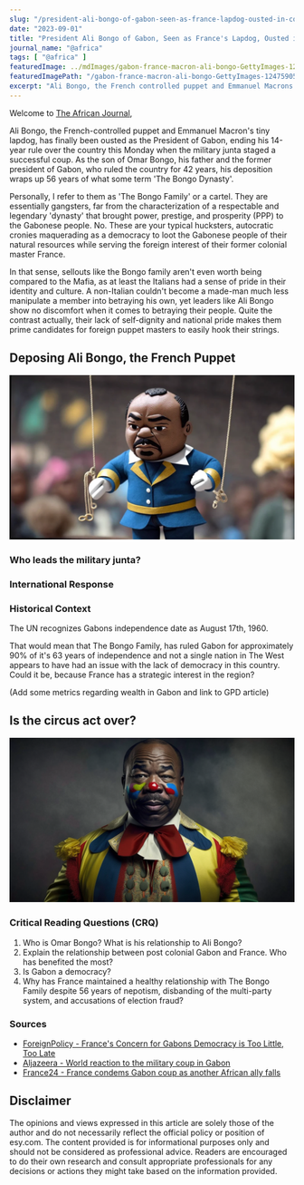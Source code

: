 ```yaml
---
slug: "/president-ali-bongo-of-gabon-seen-as-france-lapdog-ousted-in-coup"
date: "2023-09-01"
title: "President Ali Bongo of Gabon, Seen as France's Lapdog, Ousted in Coup"
journal_name: "@africa"
tags: [ "@africa" ]
featuredImage: ../mdImages/gabon-france-macron-ali-bongo-GettyImages-1247590579.png
featuredImagePath: "/gabon-france-macron-ali-bongo-GettyImages-1247590579.png"
excerpt: "Ali Bongo, the French controlled puppet and Emmanuel Macrons lapdog has finally been ousted as President of Gabon, ending his 14 year rule over the country this Monday, when the military junta staged a successful coup."
---
```



Welcome to [The African Journal][TAJ],


Ali Bongo, the French-controlled puppet and Emmanuel Macron's tiny lapdog, has finally been ousted as the President of Gabon, ending his 14-year rule over the country this Monday when the military junta staged a successful coup. As the son of Omar Bongo, his father and the former president of Gabon, who ruled the country for 42 years, his deposition wraps up 56 years of what some term 'The Bongo Dynasty'.

Personally, I refer to them as 'The Bongo Family' or a cartel. They are essentially gangsters, far from the characterization of a respectable and legendary 'dynasty' that brought power, prestige, and prosperity (PPP) to the Gabonese people. No. These are your typical hucksters, autocratic cronies maquerading as a democracy to loot the Gabonese people of their natural resources while serving the foreign interest of their former colonial master France.

In that sense, sellouts like the Bongo family aren't even worth being compared to the Mafia, as at least the Italians had a sense of pride in their identity and culture. A non-Italian couldn't become a made-man much less manipulate a member into betraying his own, yet leaders like Ali Bongo show no discomfort when it comes to betraying their people. Quite the contrast actually, their lack of self-dignity and national pride makes them prime candidates for foreign puppet masters to easily hook their strings. 


## Deposing Ali Bongo, the French Puppet

![Ali Bongo in Clown](../mdImages/ali-bongo-puppet.png)



### Who leads the military junta?


### International Response


### Historical Context

The UN recognizes Gabons independence date as August 17th, 1960. 

That would mean that The Bongo Family, has ruled Gabon for approximately 90% of it's 63 years of independence and not a single nation in The West appears to have had an issue with the lack of democracy in this country. Could it be, because France has a strategic interest in the region?

(Add some metrics regarding wealth in Gabon and link to GPD article)


## Is the circus act over?
![Ali Bongo in Clown](../mdImages/ali-bongo-the-clown.png)

### Critical Reading Questions (CRQ)

1. Who is Omar Bongo? What is his relationship to Ali Bongo?
2. Explain the relationship between post colonial Gabon and France. Who has benefited the most?
3. Is Gabon a democracy?
4. Why has France maintained a healthy relationship with The Bongo Family despite 56 years of nepotism, disbanding of the multi-party system, and accusations of election fraud?



<!-- Notes
* Link to another journal or essay where we break down the Bongo families theft of the nations resources. Compare them to other leaders in the area that have stolen national wealth to buy houses and cars in the U.S and Europe. Show images of these homes and compare to images of the African homes in the countries these men led.
*  -->
 ### Sources
 * <ins>[ForeignPolicy - France's Concern for Gabons Democracy is Too Little, Too Late][FP]</ins>
 * <ins>[Aljazeera - World reaction to the military coup in Gabon ][Aljazeera]</ins>
 * <ins>[France24 - France condems Gabon coup as another African ally falls][France24]</ins>


## Disclaimer

The opinions and views expressed in this article are solely those of the author and do not necessarily reflect the official policy or position of esy.com. The content provided is for informational purposes only and should not be considered as professional advice. Readers are encouraged to do their own research and consult appropriate professionals for any decisions or actions they might take based on the information provided.


[TAJ]: https://www.esy.com/@africa
[France24]: https://www.france24.com/en/live-news/20230830-france-condemns-gabon-coup-as-another-african-ally-falls
[Aljazeera]: https://www.aljazeera.com/news/2023/8/30/world-reaction-to-the-military-coup-in-gabon
[FP]: https://foreignpolicy.com/2023/08/31/gabon-coup-military-africa-france-history-sahel-democracy/